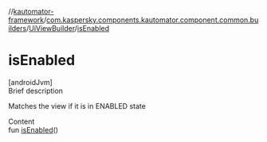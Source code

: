 //[kautomator-framework](../../index.md)/[com.kaspersky.components.kautomator.component.common.builders](../index.md)/[UiViewBuilder](index.md)/[isEnabled](is-enabled.md)



# isEnabled  
[androidJvm]  
Brief description  


Matches the view if it is in ENABLED state

  
Content  
fun [isEnabled](is-enabled.md)()  



